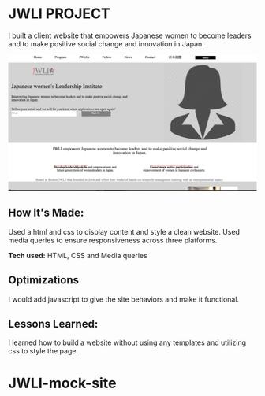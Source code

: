 # JWLI PROJECT
I built a client website that empowers Japanese women to become leaders and to make positive social change and innovation in Japan.

![JWLI picture](jwli.png)

## How It's Made:
Used a html and css to display content and style a clean website. Used media queries to ensure responsiveness across three platforms.

**Tech used:** HTML, CSS and Media queries

## Optimizations
I would add javascript to give the site behaviors and make it functional.

## Lessons Learned:

I learned how to build a website without using any templates and utilizing css to style the page.
# JWLI-mock-site
